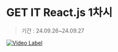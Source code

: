 # GET IT React.js 1차시
> 기간 : 24.09.26~24.09.27


[![Video Label](http://img.youtube.com/vi/PjMbUsp3zPo?si=JhTHytb37Xzur3Eg/0.jpg)](https://youtu.be/PjMbUsp3zPo?si=JhTHytb37Xzur3Eg)
